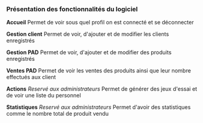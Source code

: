 ### Présentation des fonctionnalités du logiciel

**Accueil**
Permet de voir sous quel profil on est connecté et se déconnecter

**Gestion client**
Permet de voir, d'ajouter et de modifier les clients enregistrés

**Gestion PAD**
Permet de voir, d'ajouter et de modifier des produits enregistrés

**Ventes PAD**
Permet de voir les ventes des produits ainsi que leur nombre effectués aux client

**Actions** _Reservé aux administrateurs_
Permet de générer des jeux d'essai et de voir une liste du personnel

**Statistiques** _Reservé aux administrateurs_
Permet d'avoir des statistiques comme le nombre total de produit vendu
